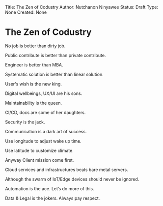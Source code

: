 Title: The Zen of Codustry 
Author: Nutchanon Ninyawee
Status: Draft
Type: None
Created: None

# The Zen of Codustry 

No job is better than dirty job.

Public contribute is better than private contribute.

Engineer is better than MBA.

Systematic solution is better than linear solution.

User's wish is the new king. 

Digital wellbeings, UX/UI are his sons.

Maintainability is the queen. 

CI/CD, docs are some of her daughters.

Security is the jack. 

Communication is a dark art of success. 

Use longitude to adjust wake up time. 

Use latitude to customize climate.

Anyway Client mission come first.

Cloud services and infrastructures beats bare metal servers.

Although the swarm of IoT/Edge devices should never be ignored. 

Automation is the ace. Let’s do more of this.

Data & Legal is the jokers. Always pay respect.

